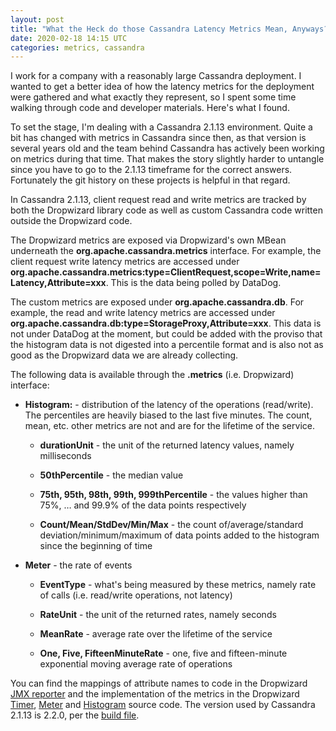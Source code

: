 ```yaml
---
layout: post
title: "What the Heck do those Cassandra Latency Metrics Mean, Anyways?"
date: 2020-02-18 14:15 UTC
categories: metrics, cassandra
---
```


I work for a company with a reasonably large Cassandra deployment.  I
wanted to get a better idea of how the latency metrics for the
deployment were gathered and what exactly they represent, so I spent
some time walking through code and developer materials.  Here's what I
found.

To set the stage, I'm dealing with a Cassandra 2.1.13 environment.
Quite a bit has changed with metrics in Cassandra since then, as that
version is several years old and the team behind Cassandra has actively
been working on metrics during that time.  That makes the story slightly
harder to untangle since you have to go to the 2.1.13 timeframe for the
correct answers.  Fortunately the git history on these projects is
helpful in that regard.

In Cassandra 2.1.13, client request read and write metrics are tracked by
both the Dropwizard library code as well as custom Cassandra code
written outside the Dropwizard code.

The Dropwizard metrics are exposed via Dropwizard's own MBean underneath
the **org.apache.cassandra.metrics** interface.  For example, the client
request write latency metrics are accessed under
**org.apache.cassandra.metrics:type=ClientRequest,scope=Write,name=Latency,Attribute=xxx**.
This is the data being polled by DataDog.

The custom metrics are exposed under **org.apache.cassandra.db**.  For
example, the read and write latency metrics are accessed under
**org.apache.cassandra.db:type=StorageProxy,Attribute=xxx**.  This data
is not under DataDog at the moment, but could be added with the proviso
that the histogram data is not digested into a percentile format and is
also not as good as the Dropwizard data we are already collecting.

The following data is available through the **.metrics** (i.e.
Dropwizard) interface:

-   **Histogram:** - distribution of the latency of the operations
    (read/write).  The percentiles are heavily biased to the last five
    minutes.  The count, mean, etc. other metrics are not and are for
    the lifetime of the service.

    -   **durationUnit** - the unit of the returned latency values,
        namely milliseconds

    -   **50thPercentile** - the median value

    -   **75th, 95th, 98th, 99th, 999thPercentile** - the values higher
        than 75%, … and 99.9% of the data points respectively

    -   **Count/Mean/StdDev/Min/Max** - the count of/average/standard
        deviation/minimum/maximum of data points added to the histogram
        since the beginning of time

-   **Meter** - the rate of events

    -   **EventType** - what's being measured by these metrics, namely
        rate of calls (i.e. read/write operations, not latency)

    -   **RateUnit** - the unit of the returned rates, namely seconds

    -   **MeanRate** - average rate over the lifetime of the service

    -   **One, Five, FifteenMinuteRate** - one, five and fifteen-minute
        exponential moving average rate of operations

You can find the mappings of attribute names to code in the Dropwizard
[JMX reporter] and the implementation of the metrics in the Dropwizard
[Timer], [Meter] and [Histogram] source code.  The version used by
Cassandra 2.1.13 is 2.2.0, per the [build file].

[JMX reporter]: https://github.com/dropwizard/metrics/blob/v2.2.0/metrics-core/src/main/java/com/yammer/metrics/reporting/JmxReporter.java
[Timer]: https://github.com/dropwizard/metrics/blob/v2.2.0/metrics-core/src/main/java/com/yammer/metrics/core/Timer.java
[Meter]: https://github.com/dropwizard/metrics/blob/v2.2.0/metrics-core/src/main/java/com/yammer/metrics/core/Meter.java
[Histogram]: https://github.com/dropwizard/metrics/blob/v2.2.0/metrics-core/src/main/java/com/yammer/metrics/core/Histogram.java
[build file]: https://github.com/apache/cassandra/blob/cassandra-2.1.13/build.xml#L403
